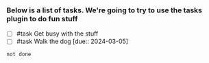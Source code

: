 
### Below is a list of tasks.  We're going to try to use the tasks plugin to do fun stuff

- [ ] #task Get busy with the stuff
- [ ] #task Walk the dog  [due:: 2024-03-05]

```tasks
not done
```


